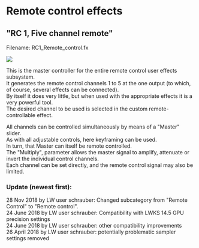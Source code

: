 # Remote control effects

## "RC 1, Five channel remote"  
Filename: RC1_Remote_control.fx

![](https://www.lwks.com/media/kunena/attachments/348533/RC_1_Five_channel_remote.png)  

This is the master controller for the entire remote control user effects subsystem.  
It generates the remote control channels 1 to 5 at the one output (to which, of course, several effects can be connected).  
By itself it does very little, but when used with the appropriate effects it is a very powerful tool.  
The desired channel to be used is selected in the custom remote-controllable effect.  

All channels can be controlled simultaneously by means of a "Master" slider.  
As with all adjustable controls, here keyframing can be used.  
In turn, that Master can itself be remote controlled.  
The "Multiply", parameter allows the master signal to amplify, attenuate or invert the individual control channels.  
Each channel can be set directly, and the remote control signal may also be limited.  

### Update (newest first):
28 Nov 2018  by LW user schrauber: Changed subcategory from "Remote Control" to "Remote control".  
24 June 2018  by LW user schrauber: Compatibility with LWKS 14.5 GPU precision settings  
24 June 2018  by LW user schrauber: other compatibility improvements  
26 April 2018 by LW user schrauber: potentially problematic sampler settings removed  
